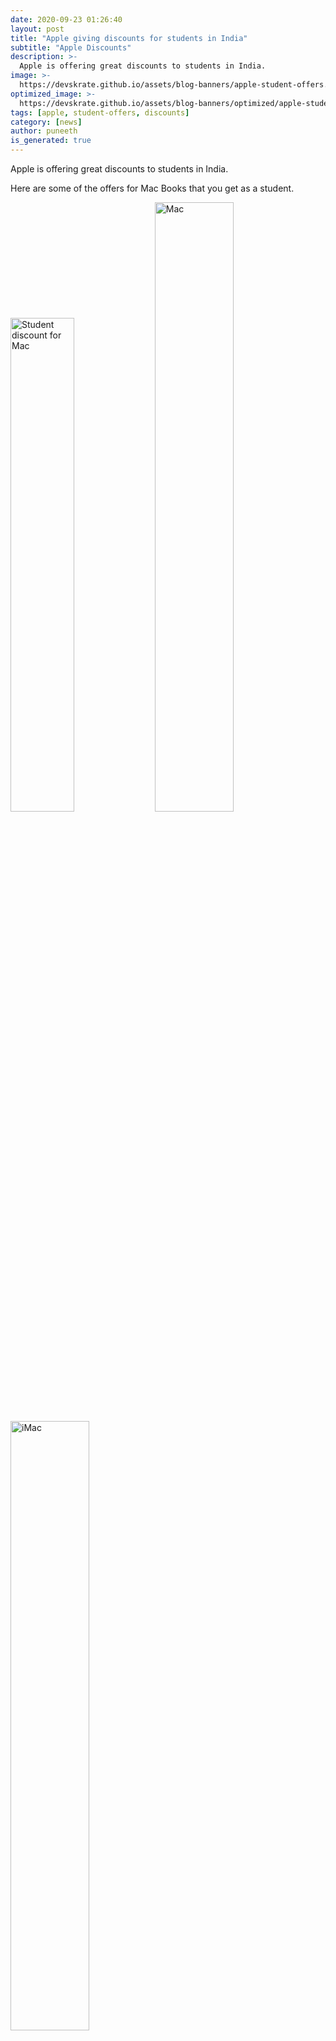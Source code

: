 ```yaml
---
date: 2020-09-23 01:26:40
layout: post
title: "Apple giving discounts for students in India"
subtitle: "Apple Discounts"
description: >-
  Apple is offering great discounts to students in India.
image: >-
  https://devskrate.github.io/assets/blog-banners/apple-student-offers.jpg
optimized_image: >-
  https://devskrate.github.io/assets/blog-banners/optimized/apple-student-offers.webp
tags: [apple, student-offers, discounts]
category: [news]
author: puneeth
is_generated: true
---
```


Apple is offering great discounts to students in India. 

Here are some of the offers for Mac Books that you get as a student.

<div class="slide-show">

<a href="https://devskrate.github.io/assets/images/apple/student_offer/apple-student-offer-mac.jpg" data-lightbox="image-1" data-title="Student discount for Mac. Image-source:Apple"><img width="45%" alt="Student discount for Mac" src="https://devskrate.github.io/assets/images/apple/student_offer/apple-student-offer-mac.jpg"></a>
<a href="https://devskrate.github.io/assets/images/apple/student_offer/apple-mac-comparision-2020.png" data-lightbox="image-1" data-title="Original Price of Mac's. Image-source:Apple"><img width="50%" alt="Mac" src="https://devskrate.github.io/assets/images/apple/student_offer/apple-mac-comparision-2020.png"></a>
<a href="https://devskrate.github.io/assets/images/apple/student_offer/apple-imac-comparision-2020.png" data-lightbox="image-1" data-title="Original Price of iMac's. Image-source:Apple"><img width="50%" alt="iMac" src="https://devskrate.github.io/assets/images/apple/student_offer/apple-imac-comparision-2020.png"></a>

</div>

If you observe the price difference you are getting around Rs.10,000/- discount and greater on the iMac Pro Desktop and for some others.

Here are the discounts with iPads as a student.

<div class="slide-show">

<a href="https://devskrate.github.io/assets/images/apple/student_offer/apple-student-offer-ipad.jpg" data-lightbox="image-1" data-title="Student discount for iPad. Image-source:Apple"><img width="50%" alt="Student discount for iPad" src="https://devskrate.github.io/assets/images/apple/student_offer/apple-student-offer-ipad.jpg"></a>
<a href="https://devskrate.github.io/assets/images/apple/student_offer/apple-ipad-comparision-2020.png" data-lightbox="image-1" data-title="IOriginal Price of iPad's. mage-source:Apple"><img width="50%" alt="iPad" src="https://devskrate.github.io/assets/images/apple/student_offer/apple-ipad-comparision-2020.png"></a>

</div>

If you observe we get some good deals with the Mac Books, but coming to the iPad's they are not that great deal. We only get a discount from Rs.1000 to Rs.4000/-. Ofcourse according to the price they have given discounts.

+ For availing the discounts go to this [apple site](https://www.apple.com/in/shop/campaigns/education-pricing) and follow the instructions.

+ Firstly you need to register with the UNiDAYS to verify your student or staff status. Once registered and verified, you can avail the discounts.

+ For detailed process of registration with photos, click [here](https://devskrate.com/how-to-get-apple-student-discount/).

{:class="table table-bordered dark"}
|Product        | Student    | Original  | 
| ----------    | --------   | ----------| 
|MacBook Air    | ₹83,691    | ₹92,990   |
|MacBook Pro    | ₹83,691    | ₹1,22,990 |
|iMac           | ₹89,910    | ₹99,900   |
|iMac Pro       | ₹4,18,410  | ₹4,64,900 |
|Mac Pro        | ₹4,49,910  | ₹4,99,900 |
|Mac Mini       | ₹67,410    | ₹74,900   |
|Pro Display XDR| ₹4,04,910  | ₹4,49,900 |
|iPad Pro       | ₹68,305    | ₹71,900   |
|iPad Air       | ₹50,783    | ₹54,900   |
|iPad           | ₹28,106    | ₹29,900   |
|iPad Mini      | ₹33,155    | ₹34,900   |



<img width="65%" alt="Student discount for iPad" src="https://devskrate.github.io/assets/images/apple/student_offer/apple-student-offer-main.jpg">

##### Info/Terms:
Education pricing is available to current and newly accepted university students, parents buying for university students, and teachers and staff at all levels.* 